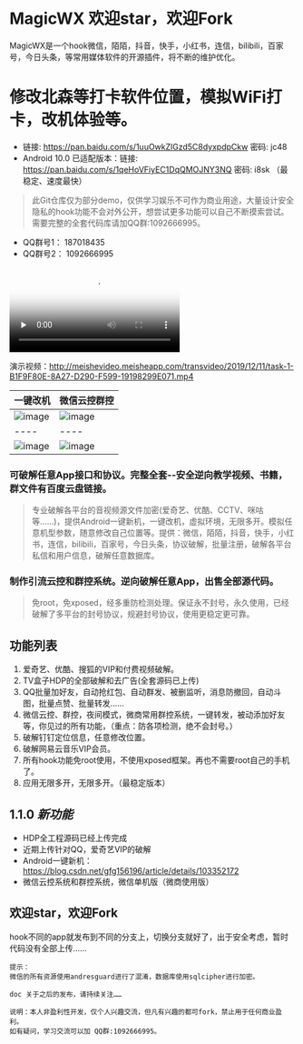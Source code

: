 # MagicWX 欢迎star，欢迎Fork
MagicWX是一个hook微信，陌陌，抖音，快手，小红书，连信，bilibili，百家号，今日头条，等常用媒体软件的开源插件，将不断的维护优化。
# 修改北森等打卡软件位置，模拟WiFi打卡，改机体验等。
- 链接: https://pan.baidu.com/s/1uuOwkZlGzd5C8dyxpdpCkw  密码: jc48
- Android 10.0 已适配版本：链接: https://pan.baidu.com/s/1qeHoVFiyEC1DqQMOJNY3NQ  密码: i8sk （最稳定、速度最快）

> 此Git仓库仅为部分demo，仅供学习娱乐不可作为商业用途，大量设计安全隐私的hook功能不会对外公开，想尝试更多功能可以自己不断摸索尝试。需要完整的全套代码库请加QQ群:1092666995。

- QQ群号1： 187018435
- QQ群号2： 1092666995



<video id="video" controls="" preload="none" poster="http://img.blog.fandong.me/2017-08-26-Markdown-Advance-Video.jpg">
      <source id="mp4" src="http://meishevideo.meisheapp.com/transvideo/2019/12/11/task-1-B1F9F80E-8A27-D290-F599-19198299E071.mp4" type="video/mp4">
      </video>
      
演示视频：http://meishevideo.meisheapp.com/transvideo/2019/12/11/task-1-B1F9F80E-8A27-D290-F599-19198299E071.mp4

| 一键改机 | 微信云控群控 |
| ---- | ---- |
| ![image](https://github.com/yugu88/MagicWX/blob/master/device-2020-03-25-160008.png) | ![image](https://img-blog.csdnimg.cn/20200324103336571.png) |
| ---- | ---- |
| ![image](https://img-blog.csdnimg.cn/20200319191809959.jpg) | ![image](https://img-blog.csdnimg.cn/2019123116334614.jpeg) |



### 可破解任意App接口和协议。完整全套--安全逆向教学视频、书籍，群文件有百度云盘链接。

> 专业破解各平台的音视频源文件加密(爱奇艺、优酷、CCTV、咪咕等……)，提供Android一键新机，一键改机，虚拟环境，无限多开。模拟任意机型参数，随意修改自己位置等。提供：微信，陌陌，抖音，快手，小红书，连信，bilibili，百家号，今日头条，协议破解，批量注册，破解各平台私信和用户信息，破解任意数据库。

### 制作引流云控和群控系统。逆向破解任意App，出售全部源代码。

>免root，免xposed，经多重防检测处理。保证永不封号，永久使用，已经破解了多平台的封号协议，规避封号协议，使用更稳定更可靠。

## 功能列表

 1. 爱奇艺、优酷、搜狐的VIP和付费视频破解。
 2. TV盒子HDP的全部破解和去广告(全套源码已上传)
 3. QQ批量加好友，自动抢红包、自动群发、被删监听，消息防撤回，自动斗图，批量点赞、批量转发……
 4. 微信云控、群控，夜间模式，微商常用群控系统，一键转发，被动添加好友等，你见过的所有功能，（重点：防各项检测，绝不会封号。）
 5. 破解钉钉定位信息，任意修改位置。
 6. 破解网易云音乐VIP会员。
 7. 所有hook功能免root使用，不使用xposed框架。再也不需要root自己的手机了。
 8. 应用无限多开，无限多开。（最稳定版本）


## 1.1.0 _新功能_

 - HDP全工程源码已经上传完成
 - 近期上传针对QQ，爱奇艺VIP的破解
 - Android一键新机：https://blog.csdn.net/gfg156196/article/details/103352172
 - 微信云控系统和群控系统，微信单机版（微商使用版）

## 欢迎star，欢迎Fork

hook不同的app就发布到不同的分支上，切换分支就好了，出于安全考虑，暂时代码没有全部上传……

``` nginx
提示：
微信的所有资源使用andresguard进行了混淆，数据库使用sqlcipher进行加密。

doc 关于之后的发布，请持续关注……

说明：本人非盈利性开发，仅个人兴趣交流，但凡有兴趣的都可fork，禁止用于任何商业盈利。
如有疑问，学习交流可以加 QQ群:1092666995。

```


